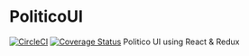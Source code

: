 # PoliticoUI

[![CircleCI](https://circleci.com/gh/EMacco/PoliticoUI.svg?style=svg)](https://circleci.com/gh/EMacco/PoliticoUI) [![Coverage Status](https://coveralls.io/repos/github/EMacco/PoliticoUI/badge.svg?branch=develop)](https://coveralls.io/github/EMacco/PoliticoUI?branch=develop)
Politico UI using React &amp; Redux 
